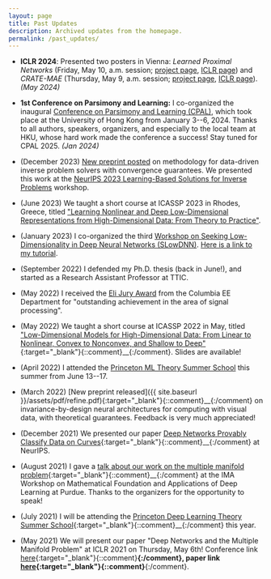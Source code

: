 ```yaml
---
layout: page
title: Past Updates
description: Archived updates from the homepage.
permalink: /past_updates/
---
```



- **ICLR 2024**: Presented two posters in Vienna: _Learned Proximal Networks_
  (Friday, May 10, a.m. session; [project
  page](https://zhenghanfang.github.io/learned-proximal-networks/), [ICLR
  page](https://iclr.cc/virtual/2024/poster/17978)) and _CRATE-MAE_ (Thursday,
  May 9, a.m. session; [project
  page](https://ma-lab-berkeley.github.io/CRATE/), [ICLR
  page](https://iclr.cc/virtual/2024/poster/18688)). _(May 2024)_

- **1st Conference on Parsimony and Learning:** I co-organized the inaugural [Conference on
  Parsimony and Learning (CPAL)](https://2024.cpal.cc), which took place at the
  University of Hong Kong from January 3--6, 2024. Thanks to all authors,
  speakers, organizers, and especially to the local team at HKU, whose hard
  work made the conference a success! Stay tuned for CPAL 2025. _(Jan 2024)_

- (December 2023) [New preprint posted](https://arxiv.org/abs/2310.14344) on
  methodology for data-driven inverse problem solvers with convergence
  guarantees. We presented this work at the [NeurIPS 2023 Learning-Based
  Solutions for Inverse Problems](https://neurips.cc/virtual/2023/79286)
  workshop.

- (June 2023) We taught a short course at ICASSP 2023 in Rhodes, Greece, titled
  ["Learning Nonlinear and Deep Low-Dimensional Representations from High-Dimensional Data: From Theory to Practice"](https://highdimdata-lowdimmodels-tutorial.github.io/).


- (January 2023) I co-organized the third [Workshop on Seeking
  Low-Dimensionality in Deep Neural Networks
  (SLowDNN)](https://slowdnn-workshop.github.io/). [Here is a link to my
  tutorial](https://www.youtube.com/watch?v=EO39D_Jfq_E&t=3s&pp=ygUMc2FtIGJ1Y2hhbmFu).

- (September 2022) I defended my Ph.D. thesis (back in June!), and started as a
  Research Assistant Professor at TTIC. 

- (May 2022) I received the [Eli Jury
  Award](https://www.ee.columbia.edu/student-awards-and-fellowships) from the
  Columbia EE Department for "outstanding achievement in the area of signal
  processing". 

- (May 2022) We taught a short course at ICASSP 2022 in May, titled
  ["Low-Dimensional Models for High-Dimensional Data: From Linear to Nonlinear,
  Convex to Nonconvex, and Shallow to
  Deep"](https://highdimdata-lowdimmodels-tutorial.github.io/2022){:target="_blank"}{::comment}__{:/comment}.
  Slides are available!

- (April 2022) I attended the [Princeton ML Theory Summer
  School](https://mlschool.princeton.edu/) this summer from June 13--17. 

- (March 2022) [New preprint released]({{ site.baseurl }}/assets/pdf/refine.pdf){:target="_blank"}{::comment}__{:/comment}
  on invariance-by-design neural architectures for computing with visual data,
  with theoretical guarantees.  Feedback is very much appreciated! 

- (December 2021) We presented our paper [Deep Networks Provably Classify Data
  on
  Curves](https://papers.nips.cc/paper/2021/hash/f26df67e8110ee2b44923db775e3e47f-Abstract.html){:target="_blank"}{::comment}__{:/comment}
  at NeurIPS. 

- (August 2021) I gave a [talk about our work on the multiple manifold
  problem](https://www.youtube.com/watch?v=PEaYY2TLvYY){:target="_blank"}{::comment}__{:/comment}
  at the IMA Workshop on Mathematical Foundation and Applications of Deep
  Learning at Purdue. Thanks to the organizers for the opportunity to speak!

- (July 2021) I will be attending the [Princeton Deep Learning Theory Summer
  School](https://deep-learning-summer-school.princeton.edu){:target="_blank"}{::comment}__{:/comment} this year.

- (May 2021) We will present our paper "Deep Networks and the Multiple Manifold
  Problem" at ICLR 2021 on Thursday, May 6th! Conference link
  [here](https://iclr.cc/virtual/2021/poster/2530){:target="_blank"}{::comment}__{:/comment}, paper
  link [here](https://openreview.net/forum?id=O-6Pm_d_Q-){:target="_blank"}{::comment}__{:/comment}.
